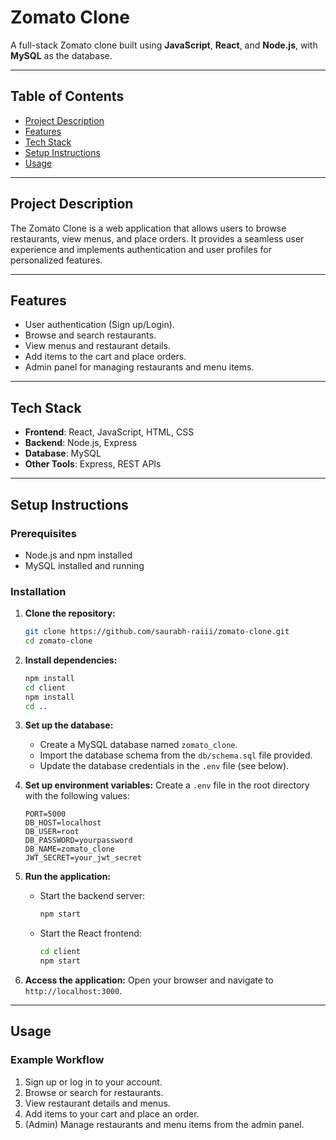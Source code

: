 # Zomato Clone

A full-stack Zomato clone built using **JavaScript**, **React**, and **Node.js**, with **MySQL** as the database.

---

## Table of Contents

- [Project Description](#project-description)
- [Features](#features)
- [Tech Stack](#tech-stack)
- [Setup Instructions](#setup-instructions)
- [Usage](#usage)

---

## Project Description
The Zomato Clone is a web application that allows users to browse restaurants, view menus, and place orders. It provides a seamless user experience and implements authentication and user profiles for personalized features.

---

## Features

- User authentication (Sign up/Login).
- Browse and search restaurants.
- View menus and restaurant details.
- Add items to the cart and place orders.
- Admin panel for managing restaurants and menu items.

---

## Tech Stack

- **Frontend**: React, JavaScript, HTML, CSS
- **Backend**: Node.js, Express
- **Database**: MySQL
- **Other Tools**: Express, REST APIs

---

## Setup Instructions

### Prerequisites

- Node.js and npm installed
- MySQL installed and running

### Installation

1. **Clone the repository:**
   ```bash
   git clone https://github.com/saurabh-raiii/zomato-clone.git
   cd zomato-clone
   ```

2. **Install dependencies:**
   ```bash
   npm install
   cd client
   npm install
   cd ..
   ```

3. **Set up the database:**
   - Create a MySQL database named `zomato_clone`.
   - Import the database schema from the `db/schema.sql` file provided.
   - Update the database credentials in the `.env` file (see below).

4. **Set up environment variables:**
   Create a `.env` file in the root directory with the following values:
   ```env
   PORT=5000
   DB_HOST=localhost
   DB_USER=root
   DB_PASSWORD=yourpassword
   DB_NAME=zomato_clone
   JWT_SECRET=your_jwt_secret
   ```

5. **Run the application:**
   - Start the backend server:
     ```bash
     npm start
     ```
   - Start the React frontend:
     ```bash
     cd client
     npm start
     ```

6. **Access the application:**
   Open your browser and navigate to `http://localhost:3000`.

---

## Usage

### Example Workflow

1. Sign up or log in to your account.
2. Browse or search for restaurants.
3. View restaurant details and menus.
4. Add items to your cart and place an order.
5. (Admin) Manage restaurants and menu items from the admin panel.